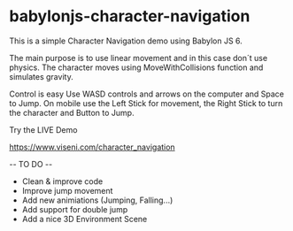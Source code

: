 ﻿# babylonjs-character-navigation
This is a simple Character Navigation demo using Babylon JS 6.

The main purpose is to use linear movement and in this case don´t use physics.
The character moves using MoveWithCollisions function and simulates gravity.

Control is easy
Use WASD controls and arrows on the computer and Space to Jump.
On mobile use the Left Stick for movement, the Right Stick to turn the character and Button to Jump.

Try the LIVE Demo

https://www.viseni.com/character_navigation


-- TO DO --
- Clean & improve code
- Improve jump movement
- Add new animiations (Jumping, Falling...)
- Add support for double jump
- Add a nice 3D Environment Scene
